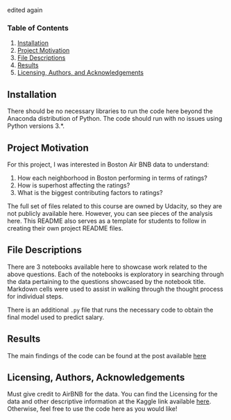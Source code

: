   edited again
### Table of Contents

1. [Installation](#installation)
2. [Project Motivation](#motivation)
3. [File Descriptions](#files)
4. [Results](#results)
5. [Licensing, Authors, and Acknowledgements](#licensing)

## Installation <a name="installation"></a>

There should be no necessary libraries to run the code here beyond the Anaconda distribution of Python.  The code should run with no issues using Python versions 3.*.

## Project Motivation<a name="motivation"></a>

For this project, I was interested in Boston Air BNB data to understand:

1. How each neighborhood in Boston performing in terms of ratings?
2. How is superhost affecting the ratings?
3. What is the biggest contributing factors to ratings?


The full set of files related to this course are owned by Udacity, so they are not publicly available here.  However, you can see pieces of the analysis here.  This README also serves as a template for students to follow in creating their own project README files.

## File Descriptions <a name="files"></a>

There are 3 notebooks available here to showcase work related to the above questions.  Each of the notebooks is exploratory in searching through the data pertaining to the questions showcased by the notebook title.  Markdown cells were used to assist in walking through the thought process for individual steps.  

There is an additional `.py` file that runs the necessary code to obtain the final model used to predict salary.

## Results<a name="results"></a>

The main findings of the code can be found at the post available [here]()

## Licensing, Authors, Acknowledgements<a name="licensing"></a>

Must give credit to AirBNB for the data.  You can find the Licensing for the data and other descriptive information at the Kaggle link available [here](https://www.kaggle.com/airbnb/Boston/).  Otherwise, feel free to use the code here as you would like! 

